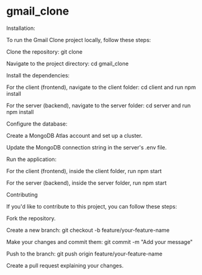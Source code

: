 # gmail_clone

Installation:

To run the Gmail Clone project locally, follow these steps:

Clone the repository: git clone <repository-url>

Navigate to the project directory: cd gmail_clone

Install the dependencies:

For the client (frontend), navigate to the client folder: cd client and run npm install

For the server (backend), navigate to the server folder: cd server and run npm install

Configure the database:

Create a MongoDB Atlas account and set up a cluster.

Update the MongoDB connection string in the server's .env file.

Run the application:

For the client (frontend), inside the client folder, run npm start

For the server (backend), inside the server folder, run npm start










Contributing

If you'd like to contribute to this project, you can follow these steps:

Fork the repository.

Create a new branch: git checkout -b feature/your-feature-name

Make your changes and commit them: git commit -m "Add your message"

Push to the branch: git push origin feature/your-feature-name

Create a pull request explaining your changes.





